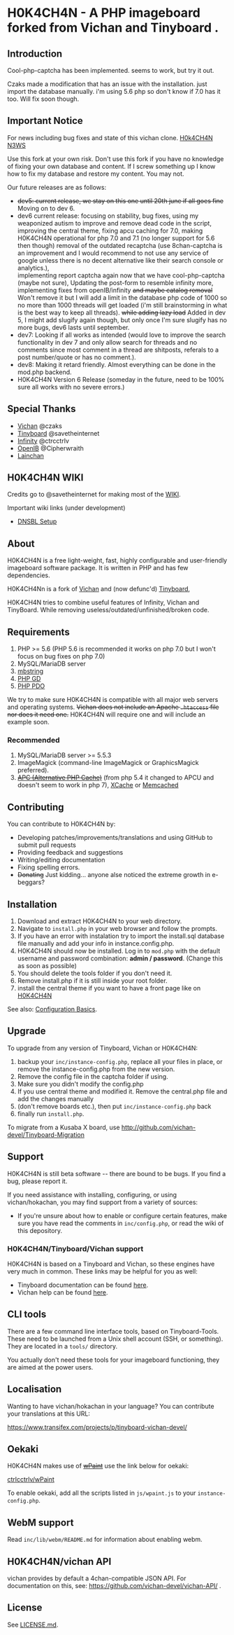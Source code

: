 
H0K4CH4N - A PHP imageboard forked from Vichan and Tinyboard .
========================================================

Introduction
------------

Cool-php-captcha has been implemented. seems to work, but try it out.

Czaks made a modification that has an issue with the installation. just import the database manually. i'm using 5.6 php so don't know if 7.0 has it too. Will fix soon though.



Important Notice
------------

For news including bug fixes and state of this vichan clone.
[H0k4CH4N N3WS](https://hokachan.com/news.html)

Use this fork at your own risk.
Don't use this fork if you have no knowledge of fixing your own database and content. 
If I screw something up I know how to fix my database and restore my content. You may not.

Our future releases are as follows:

* <strike>dev5: current release, we stay on this one until 20th june if all goes fine</strike> Moving on to dev 6.
* dev6 current release: focusing on stability, bug fixes, using my weaponized autism to improve and remove dead code in the script, improving the central theme, 
fixing apcu caching for 7.0, making H0K4CH4N operational for php 7.0 and 7.1 (no longer support for 5.6 then though) 
removal of the outdated recaptcha (use 8chan-captcha is an improvement and I would recommend to not use any service of google unless there is no decent alternative like their search console or analytics.),  
implementing report captcha again now that we have cool-php-captcha (maybe not sure), 
Updating the post-form to resemble infinity more, implementing fixes from openIB/infinity 
<strike>and maybe catalog removal</strike> Won't remove it but I will add a limit in the database php code of 1000 so no more than 1000 threads will get loaded (i'm still brainstorming in what is the best way to keep all threads). 
<strike>while adding lazy load</strike> Added in dev 5, 
I might add slugify again though, but only once I'm sure slugify has no more bugs, dev6 lasts until september.
* dev7: Looking if all works as intended (would love to improve the search functionality in dev 7 and only allow search for threads and no comments since most comment in a thread are shitposts, referals to a post number/quote or has no comment.). 
* dev8: Making it retard friendly. Almost everything can be done in the mod.php backend.
* H0K4CH4N Version 6 Release (someday in the future, need to be 100% sure all works with no severe errors.)


Special Thanks
------------
* [Vichan](https://engine.vichan.net/) @czaks
* [Tinyboard](http://github.com/savetheinternet/Tinyboard) @savetheinternet 
* [Infinity](https://github.com/ctrlcctrlv/infinity) @ctrcctrlv
* [OpenIB](https://github.com/OpenIB/OpenIB) @Cipherwraith
* [Lainchan](https://github.com/lainchan/lainchan)


H0K4CH4N WIKI
------------
Credits go to @savetheinternet for making most of the [WIKI](https://github.com/H0K4/hokachan/wiki).

Important wiki links (under development)
* [DNSBL Setup](https://github.com/H0K4hokachan/wiki/DNS-Blacklists-(DNSBL)-Information)


About
------------
H0K4CH4N is a free light-weight, fast, highly configurable and user-friendly
imageboard software package. It is written in PHP and has few dependencies.

H0K4CH4Nn is a fork of [Vichan](https://engine.vichan.net/) and (now defunc'd) 
[Tinyboard](http://github.com/savetheinternet/Tinyboard),

H0K4CH4N tries to combine useful features of Infinity, Vichan and TinyBoard.
While removing useless/outdated/unfinished/broken code.

Requirements
------------
1.	PHP >= 5.6 (PHP 5.6 is recommended it works on php 7.0 but I won't focus on bug fixes on php 7.0)
2.	MySQL/MariaDB server
3.	[mbstring](http://www.php.net/manual/en/mbstring.installation.php) 
4.	[PHP GD](http://www.php.net/manual/en/intro.image.php)
5.	[PHP PDO](http://www.php.net/manual/en/intro.pdo.php)

We try to make sure H0K4CH4N is compatible with all major web servers and
operating systems. <strike>Vichan does not include an Apache ```.htaccess``` file nor does
it need one.</strike>  H0K4CH4N will require one and will include an example soon.

### Recommended
1.	MySQL/MariaDB server >= 5.5.3
2.	ImageMagick (command-line ImageMagick or GraphicsMagick preferred).
3.	<strike>[APC (Alternative PHP Cache)](http://php.net/manual/en/book.apc.php)</strike> 
	(from php 5.4 it changed to APCU and doesn't seem to work in php 7), 
	[XCache](http://xcache.lighttpd.net/) or
	[Memcached](http://www.php.net/manual/en/intro.memcached.php) 

Contributing
------------
You can contribute to H0K4CH4N by:
*	Developing patches/improvements/translations and using GitHub to submit pull requests
*	Providing feedback and suggestions
*	Writing/editing documentation
*	Fixing spelling errors. 
*	<strike>Donating</strike> Just kidding... anyone alse noticed the extreme growth in e-beggars? 

Installation
-------------
1.	Download and extract H0K4CH4N to your web directory.	
2.	Navigate to ```install.php``` in your web browser and follow the
	prompts.
3.	If you have an error with instalation try to import the install.sql database file manually and add your info in instance.config.php.
4.	H0K4CH4N should now be installed. Log in to ```mod.php``` with the
	default username and password combination: **admin / password**. (Change this as soon as possible)
5. 	You should delete the tools folder if you don't need it.
6.	Remove install.php if it is still inside your root folder. 
7.	install the central theme if you want to have a front page like on [H0K4CH4N](https://hokachan.com/)

See also: [Configuration Basics](https://web.archive.org/web/20121003095922/http://tinyboard.org/docs/?p=Config).

Upgrade
-------
To upgrade from any version of Tinyboard, Vichan or H0K4CH4N:

1.	backup your ```inc/instance-config.php```, replace all your files in place, or remove the instance-config.php from the new version.
2.	Remove the config file in the captcha folder if using.
3.	Make sure you didn't modify the config.php
4.	If you use central theme and modified it. Remove the central.php file and add the changes manually
6.	(don't remove boards etc.), then put ```inc/instance-config.php``` back
7.	finally run ```install.php```.

To migrate from a Kusaba X board, use http://github.com/vichan-devel/Tinyboard-Migration

Support
--------
H0K4CH4N is still beta software -- there are bound to be bugs. If you find a
bug, please report it.

If you need assistance with installing, configuring, or using vichan/hokachan, you may
find support from a variety of sources:

*	If you're unsure about how to enable or configure certain features, make
	sure you have read the comments in ```inc/config.php```, or read the wiki of this depository. 

### H0K4CH4N/Tinyboard/Vichan support
H0K4CH4N is based on a Tinyboard and Vichan, so these engines have very much in common. These
links may be helpful for you as well: 

*	Tinyboard documentation can be found [here](https://web.archive.org/web/20121016074303/http://tinyboard.org/docs/?p=Main_Page).
*	Vichan help can be found [here](http://int.vichan.net/devel/).

CLI tools
-----------------
There are a few command line interface tools, based on Tinyboard-Tools. These need
to be launched from a Unix shell account (SSH, or something). They are located in a ```tools/```
directory.

You actually don't need these tools for your imageboard functioning, they are aimed
at the power users.

Localisation
------------
Wanting to have vichan/hokachan in your language? You can contribute your translations at this URL:

https://www.transifex.com/projects/p/tinyboard-vichan-devel/

Oekaki
------
H0K4CH4N makes use of <strike>[wPaint](https://github.com/websanova/wPaint)</strike> use the link below for oekaki:

[ctrlcctrlv/wPaint](https://github.com/ctrlcctrlv/wPaint/tree/53b007f28cf0b6cec9998e5e79d56dae6feb8c69)

To enable oekaki, add all the scripts listed in `js/wpaint.js` to your `instance-config.php`.

WebM support
------------
Read `inc/lib/webm/README.md` for information about enabling webm.

H0K4CH4N/vichan API
----------
vichan provides by default a 4chan-compatible JSON API. For documentation on this, see:
https://github.com/vichan-devel/vichan-API/ .

License
--------
See [LICENSE.md](https://github.com/H0K4/H0K4CH4N/blob/H0K4M4ST3R/LICENSE.md).

